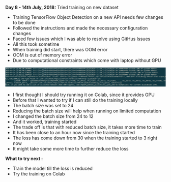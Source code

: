 **Day 8 - 14th July, 2018:** Tried training on new dataset  
* Training TensorFlow Object Detection on a new API needs few changes to be done  
* Followed the instructions and made the necessary configuration changes  
* Faced few issues which I was able to resolve using GitHus Issues  
* All this took sometime  
* When training did start, there was OOM error  
* OOM is out of memory error  
* Due to computational constraints which come with laptop without GPU     

<p><img src="https://raw.githubusercontent.com/theimgclist/100DaysOfMLCode/master/images/oom.png"/></p>   
 
* I first thought I should try running it on Colab, since it provides GPU    
* Before that I wanted to try if I can still do the training locally    
* The batch size was set to 24    
* Reducing the batch size will help when running on limited computation    
* I changed the batch size from 24 to 12   
* And it worked, training started   
* The trade off is that with reduced batch size, it takes more time to train    
* It has been close to an hour now since the training started    
* The loss has come down from 30 when the training started to 3 right now  
* It might take some more time to further reduce the loss    

**What to try next :**  
* Train the model till the loss is reduced    
* Try the training on Colab  

